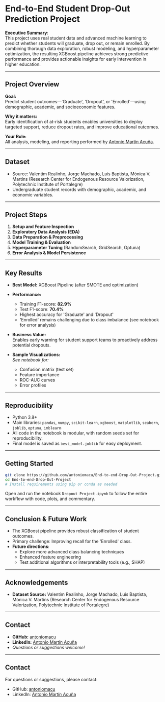 # End-to-End Student Drop-Out Prediction Project

**Executive Summary:**  
This project uses real student data and advanced machine learning to predict whether students will graduate, drop out, or remain enrolled. By combining thorough data exploration, robust modeling, and hyperparameter optimization, the resulting XGBoost pipeline achieves strong predictive performance and provides actionable insights for early intervention in higher education.

---

## **Project Overview**

**Goal:**  
Predict student outcomes—'Graduate', 'Dropout', or 'Enrolled'—using demographic, academic, and socioeconomic features.

**Why it matters:**  
Early identification of at-risk students enables universities to deploy targeted support, reduce dropout rates, and improve educational outcomes.

**Your Role:**  
All analysis, modeling, and reporting performed by [Antonio Martín Acuña](https://github.com/antoniomacu).

---

## **Dataset**

- Source: Valentim Realinho, Jorge Machado, Luís Baptista, Mónica V. Martins (Research Center for Endogenous Resource Valorization, Polytechnic Institute of Portalegre)
- Undergraduate student records with demographic, academic, and economic variables.

---

## **Project Steps**

1. **Setup and Feature Inspection**
2. **Exploratory Data Analysis (EDA)**
3. **Data Preparation & Preprocessing**
4. **Model Training & Evaluation**
5. **Hyperparameter Tuning** (RandomSearch, GridSearch, Optuna)
6. **Error Analysis & Model Persistence**

---

## **Key Results**

- **Best Model:** XGBoost Pipeline (after SMOTE and optimization)
- **Performance:**
  - Training F1-score: **82.9%**
  - Test F1-score: **70.4%**
  - Highest accuracy for 'Graduate' and 'Dropout'
  - 'Enrolled' remains challenging due to class imbalance (see notebook for error analysis)
- **Business Value:**  
  Enables early warning for student support teams to proactively address potential dropouts.

- **Sample Visualizations:**  
  _See notebook for:_
    - Confusion matrix (test set)
    - Feature importance
    - ROC-AUC curves
    - Error profiles

---

## **Reproducibility**

- Python 3.8+
- Main libraries: `pandas`, `numpy`, `scikit-learn`, `xgboost`, `matplotlib`, `seaborn`, `joblib`, `optuna`, `imblearn`
- All code in the notebook is modular, with random seeds set for reproducibility.
- Final model is saved as `best_model.joblib` for easy deployment.

---

## **Getting Started**

```bash
git clone https://github.com/antoniomacu/End-to-end-Drop-Out-Project.git
cd End-to-end-Drop-Out-Project
# Install requirements using pip or conda as needed
```

Open and run the notebook `Dropout Project.ipynb` to follow the entire workflow with code, plots, and commentary.

---

## **Conclusion & Future Work**

- The XGBoost pipeline provides robust classification of student outcomes.
- Primary challenge: Improving recall for the 'Enrolled' class.
- **Future directions:**  
  - Explore more advanced class balancing techniques
  - Enhanced feature engineering
  - Test additional algorithms or interpretability tools (e.g., SHAP)

---

## **Acknowledgements**

- **Dataset Source:** Valentim Realinho, Jorge Machado, Luís Baptista, Mónica V. Martins (Research Center for Endogenous Resource Valorization, Polytechnic Institute of Portalegre)

---

## **Contact**

- **GitHub:** [antoniomacu](https://github.com/antoniomacu)
- **LinkedIn:** [Antonio Martín Acuña](https://www.linkedin.com/in/antonio-mart%C3%ADn-acu%C3%B1a/)
- _Questions or suggestions welcome!_

---
## Contact

For questions or suggestions, please contact:
- GitHub: [antoniomacu](https://github.com/antoniomacu)
- LinkedIn: [Antonio Martín Acuña](https://www.linkedin.com/in/antonio-mart%C3%ADn-acu%C3%B1a-328793208/)
